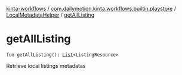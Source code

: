 [kinta-workflows](../../index.md) / [com.dailymotion.kinta.workflows.builtin.playstore](../index.md) / [LocalMetadataHelper](index.md) / [getAllListing](./get-all-listing.md)

# getAllListing

`fun getAllListing(): `[`List`](https://kotlinlang.org/api/latest/jvm/stdlib/kotlin.collections/-list/index.html)`<ListingResource>`

Retrieve local listings metadatas

